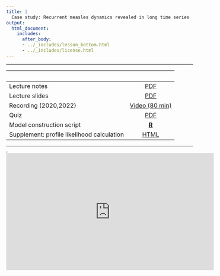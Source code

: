 ```yaml
---
title: |
  Case study: Recurrent measles dynamics revealed in long time series
output:
  html_document:
    includes:
      after_body:
      - ../_includes/lesson_bottom.html
      - ../_includes/license.html
---
```


----------------------

| &nbsp;                                     | &nbsp;                                                                                     |
|:-------------------------------------------|:------------------------------------------------------------------------------------------:|
| Lecture notes                              | [PDF](notes.pdf)                                                                           |
| Lecture slides                             | [PDF](slides.pdf)                                                                          |
| Recording (2020,2022)                      | [Video (80 min)](https://www.youtube.com/playlist?list=PLluGwj6FGt2SJzO5pfhVBdkBP6EbREGWM) |
| Quiz                                       | [PDF](quiz.pdf)                                                                            |
| Model construction script                  | [**R**](codes.R)                                                                           |
| Supplement: profile likelihood calculation | [HTML](profile.html)                                                                       |

----------------------

<iframe width="0" height="0"></iframe>

<iframe data-external=1 width="560" height="315" src="https://www.youtube-nocookie.com/embed/videoseries?list=PLluGwj6FGt2SJzO5pfhVBdkBP6EbREGWM" frameborder="0" allow="accelerometer; autoplay; encrypted-media; gyroscope; picture-in-picture" allowfullscreen></iframe>

